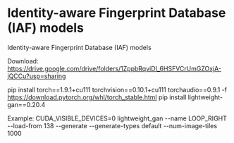 # Identity-aware Fingerprint Database (IAF) models

Identity-aware Fingerprint Database (IAF) models

Download: https://drive.google.com/drive/folders/1ZppbRqviDI_6HSFVCrUmGZOxjA-jQCCu?usp=sharing

pip install torch==1.9.1+cu111 torchvision==0.10.1+cu111 torchaudio==0.9.1 -f https://download.pytorch.org/whl/torch_stable.html 
pip install lightweight-gan==0.20.4

Example: CUDA_VISIBLE_DEVICES=0 lightweight_gan --name LOOP_RIGHT --load-from 138 --generate --generate-types default --num-image-tiles 1000
